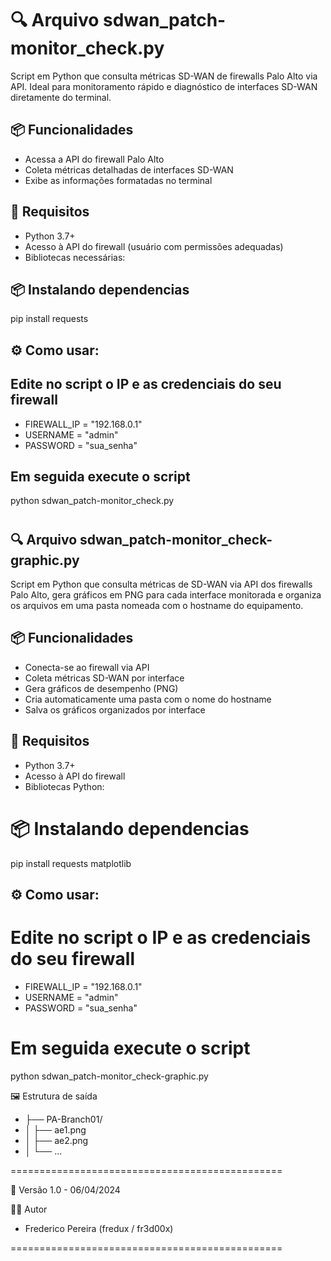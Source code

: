 # 🔍 Arquivo sdwan_patch-monitor_check.py

Script em Python que consulta métricas SD-WAN de firewalls Palo Alto via API. Ideal para monitoramento rápido e diagnóstico de interfaces SD-WAN diretamente do terminal.

## 📦 Funcionalidades

- Acessa a API do firewall Palo Alto
- Coleta métricas detalhadas de interfaces SD-WAN
- Exibe as informações formatadas no terminal

## 📌 Requisitos

- Python 3.7+
- Acesso à API do firewall (usuário com permissões adequadas)
- Bibliotecas necessárias:

## 📦 Instalando dependencias  
pip install requests

## ⚙️ Como usar:

## Edite no script o IP e as credenciais do seu firewall

- FIREWALL_IP = "192.168.0.1"
- USERNAME = "admin"
- PASSWORD = "sua_senha"

## Em seguida execute o script

python sdwan_patch-monitor_check.py

#

## 🔍 Arquivo sdwan_patch-monitor_check-graphic.py

Script em Python que consulta métricas de SD-WAN via API dos firewalls Palo Alto, gera gráficos em PNG para cada interface monitorada e organiza os arquivos em uma pasta nomeada com o hostname do equipamento.

## 📦 Funcionalidades

- Conecta-se ao firewall via API
- Coleta métricas SD-WAN por interface
- Gera gráficos de desempenho (PNG)
- Cria automaticamente uma pasta com o nome do hostname
- Salva os gráficos organizados por interface

## 📌 Requisitos

- Python 3.7+
- Acesso à API do firewall
- Bibliotecas Python:

# 📦 Instalando dependencias 
pip install requests matplotlib

## ⚙️ Como usar:

# Edite no script o IP e as credenciais do seu firewall

- FIREWALL_IP = "192.168.0.1"
- USERNAME = "admin"
- PASSWORD = "sua_senha"

# Em seguida execute o script

python sdwan_patch-monitor_check-graphic.py

🖼️ Estrutura de saída

- ├── PA-Branch01/
- │   ├── ae1.png
- │   ├── ae2.png
- │   └── ...

===============================================

📅 Versão 1.0 - 06/04/2024

👨‍💻 Autor
- Frederico Pereira (fredux / fr3d00x)

===============================================


